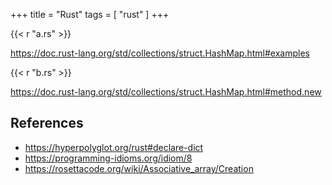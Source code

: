 +++
title = "Rust"
tags = [ "rust" ]
+++

{{< r "a.rs" >}}

<https://doc.rust-lang.org/std/collections/struct.HashMap.html#examples>

{{< r "b.rs" >}}

<https://doc.rust-lang.org/std/collections/struct.HashMap.html#method.new>

## References

- <https://hyperpolyglot.org/rust#declare-dict>
- <https://programming-idioms.org/idiom/8>
- <https://rosettacode.org/wiki/Associative_array/Creation>
